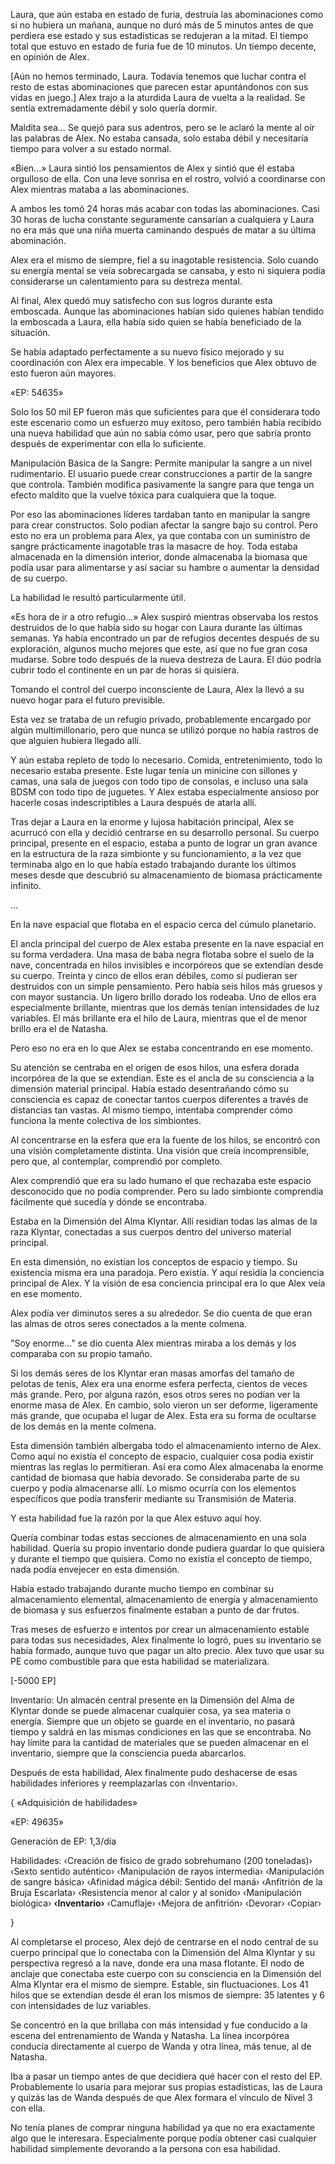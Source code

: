 
Laura, que aún estaba en estado de furia, destruía las abominaciones como si no hubiera un mañana, aunque no duró más de 5 minutos antes de que perdiera ese estado y sus estadísticas se redujeran a la mitad. El tiempo total que estuvo en estado de furia fue de 10 minutos. Un tiempo decente, en opinión de Alex.

[Aún no hemos terminado, Laura. Todavía tenemos que luchar contra el resto de estas abominaciones que parecen estar apuntándonos con sus vidas en juego.] Alex trajo a la aturdida Laura de vuelta a la realidad. Se sentía extremadamente débil y solo quería dormir.

Maldita sea… Se quejó para sus adentros, pero se le aclaró la mente al oír las palabras de Alex. No estaba cansada, solo estaba débil y necesitaría tiempo para volver a su estado normal.

«Bien…» Laura sintió los pensamientos de Alex y sintió que él estaba orgulloso de ella. Con una leve sonrisa en el rostro, volvió a coordinarse con Alex mientras mataba a las abominaciones.

A ambos les tomó 24 horas más acabar con todas las abominaciones. Casi 30 horas de lucha constante seguramente cansarían a cualquiera y Laura no era más que una niña muerta caminando después de matar a su última abominación.

Alex era el mismo de siempre, fiel a su inagotable resistencia. Solo cuando su energía mental se veía sobrecargada se cansaba, y esto ni siquiera podía considerarse un calentamiento para su destreza mental.

Al final, Alex quedó muy satisfecho con sus logros durante esta emboscada. Aunque las abominaciones habían sido quienes habían tendido la emboscada a Laura, ella había sido quien se había beneficiado de la situación.

Se había adaptado perfectamente a su nuevo físico mejorado y su coordinación con Alex era impecable. Y los beneficios que Alex obtuvo de esto fueron aún mayores.

«EP: 54635»

Solo los 50 mil EP fueron más que suficientes para que él considerara todo este escenario como un esfuerzo muy exitoso, pero también había recibido una nueva habilidad que aún no sabía cómo usar, pero que sabría pronto después de experimentar con ella lo suficiente.

Manipulación Básica de la Sangre: Permite manipular la sangre a un nivel rudimentario. El usuario puede crear construcciones a partir de la sangre que controla. También modifica pasivamente la sangre para que tenga un efecto maldito que la vuelve tóxica para cualquiera que la toque.

Por eso las abominaciones líderes tardaban tanto en manipular la sangre para crear constructos. Solo podían afectar la sangre bajo su control. Pero esto no era un problema para Alex, ya que contaba con un suministro de sangre prácticamente inagotable tras la masacre de hoy. Toda estaba almacenada en la dimensión interior, donde almacenaba la biomasa que podía usar para alimentarse y así saciar su hambre o aumentar la densidad de su cuerpo.

La habilidad le resultó particularmente útil.

«Es hora de ir a otro refugio…» Alex suspiró mientras observaba los restos destruidos de lo que había sido su hogar con Laura durante las últimas semanas. Ya había encontrado un par de refugios decentes después de su exploración, algunos mucho mejores que este, así que no fue gran cosa mudarse. Sobre todo después de la nueva destreza de Laura. El dúo podría cubrir todo el continente en un par de horas si quisiera.

Tomando el control del cuerpo inconsciente de Laura, Alex la llevó a su nuevo hogar para el futuro previsible.

Esta vez se trataba de un refugio privado, probablemente encargado por algún multimillonario, pero que nunca se utilizó porque no había rastros de que alguien hubiera llegado allí.

Y aún estaba repleto de todo lo necesario. Comida, entretenimiento, todo lo necesario estaba presente. Este lugar tenía un minicine con sillones y camas, una sala de juegos con todo tipo de consolas, e incluso una sala BDSM con todo tipo de juguetes. Y Alex estaba especialmente ansioso por hacerle cosas indescriptibles a Laura después de atarla allí.

Tras dejar a Laura en la enorme y lujosa habitación principal, Alex se acurrucó con ella y decidió centrarse en su desarrollo personal. Su cuerpo principal, presente en el espacio, estaba a punto de lograr un gran avance en la estructura de la raza simbionte y su funcionamiento, a la vez que terminaba algo en lo que había estado trabajando durante los últimos meses desde que descubrió su almacenamiento de biomasa prácticamente infinito.

…

En la nave espacial que flotaba en el espacio cerca del cúmulo planetario.

El ancla principal del cuerpo de Alex estaba presente en la nave espacial en su forma verdadera. Una masa de baba negra flotaba sobre el suelo de la nave, concentrada en hilos invisibles e incorpóreos que se extendían desde su cuerpo. Treinta y cinco de ellos eran débiles, como si pudieran ser destruidos con un simple pensamiento. Pero había seis hilos más gruesos y con mayor sustancia. Un ligero brillo dorado los rodeaba. Uno de ellos era especialmente brillante, mientras que los demás tenían intensidades de luz variables. El más brillante era el hilo de Laura, mientras que el de menor brillo era el de Natasha.

Pero eso no era en lo que Alex se estaba concentrando en ese momento.

Su atención se centraba en el origen de esos hilos, una esfera dorada incorpórea de la que se extendían. Este es el ancla de su consciencia a la dimensión material principal. Había estado desentrañando cómo su consciencia es capaz de conectar tantos cuerpos diferentes a través de distancias tan vastas. Al mismo tiempo, intentaba comprender cómo funciona la mente colectiva de los simbiontes.

Al concentrarse en la esfera que era la fuente de los hilos, se encontró con una visión completamente distinta. Una visión que creía incomprensible, pero que, al contemplar, comprendió por completo.

Alex comprendió que era su lado humano el que rechazaba este espacio desconocido que no podía comprender. Pero su lado simbionte comprendía fácilmente qué sucedía y dónde se encontraba.

Estaba en la Dimensión del Alma Klyntar. Allí residían todas las almas de la raza Klyntar, conectadas a sus cuerpos dentro del universo material principal.

En esta dimensión, no existían los conceptos de espacio y tiempo. Su existencia misma era una paradoja. Pero existía. Y aquí residía la conciencia principal de Alex. Y la visión de esa conciencia principal era lo que Alex veía en ese momento.

Alex podía ver diminutos seres a su alrededor. Se dio cuenta de que eran las almas de otros seres conectados a la mente colmena.

"Soy enorme..." se dio cuenta Alex mientras miraba a los demás y los comparaba con su propio tamaño.

Si los demás seres de los Klyntar eran masas amorfas del tamaño de pelotas de tenis, Alex era una enorme esfera perfecta, cientos de veces más grande. Pero, por alguna razón, esos otros seres no podían ver la enorme masa de Alex. En cambio, solo vieron un ser deforme, ligeramente más grande, que ocupaba el lugar de Alex. Esta era su forma de ocultarse de los demás en la mente colmena.

Esta dimensión también albergaba todo el almacenamiento interno de Alex. Como aquí no existía el concepto de espacio, cualquier cosa podía existir mientras las reglas lo permitieran. Así era como Alex almacenaba la enorme cantidad de biomasa que había devorado. Se consideraba parte de su cuerpo y podía almacenarse allí. Lo mismo ocurría con los elementos específicos que podía transferir mediante su Transmisión de Materia.

Y esta habilidad fue la razón por la que Alex estuvo aquí hoy.

Quería combinar todas estas secciones de almacenamiento en una sola habilidad. Quería su propio inventario donde pudiera guardar lo que quisiera y durante el tiempo que quisiera. Como no existía el concepto de tiempo, nada podía envejecer en esta dimensión.

Había estado trabajando durante mucho tiempo en combinar su almacenamiento elemental, almacenamiento de energía y almacenamiento de biomasa y sus esfuerzos finalmente estaban a punto de dar frutos.

Tras meses de esfuerzo e intentos por crear un almacenamiento estable para todas sus necesidades, Alex finalmente lo logró, pues su inventario se había formado, aunque tuvo que pagar un alto precio. Alex tuvo que usar su PE como combustible para que esta habilidad se materializara.

[-5000 EP]

Inventario: Un almacén central presente en la Dimensión del Alma de Klyntar donde se puede almacenar cualquier cosa, ya sea materia o energía. Siempre que un objeto se guarde en el inventario, no pasará tiempo y saldrá en las mismas condiciones en las que se encontraba. No hay límite para la cantidad de materiales que se pueden almacenar en el inventario, siempre que la consciencia pueda abarcarlos.

Después de esta habilidad, Alex finalmente pudo deshacerse de esas habilidades inferiores y reemplazarlas con ‹Inventario›.

{ «Adquisición de habilidades»

«EP: 49635»

Generación de EP: 1,3/día

Habilidades: ‹Creación de físico de grado sobrehumano (200 toneladas)› ‹Sexto sentido auténtico› ‹Manipulación de rayos intermedia› ‹Manipulación de sangre básica› ‹Afinidad mágica débil: Sentido del maná› ‹Anfitrión de la Bruja Escarlata› ‹Resistencia menor al calor y al sonido› ‹Manipulación biológica› **‹Inventario›** ‹Camuflaje› ‹Mejora de anfitrión› ‹Devorar› ‹Copiar›

}

Al completarse el proceso, Alex dejó de centrarse en el nodo central de su cuerpo principal que lo conectaba con la Dimensión del Alma Klyntar y su perspectiva regresó a la nave, donde era una masa flotante. El nodo de anclaje que conectaba este cuerpo con su consciencia en la Dimensión del Alma Klyntar era el mismo de siempre. Estable, sin fluctuaciones. Los 41 hilos que se extendían desde él eran los mismos de siempre: 35 latentes y 6 con intensidades de luz variables.

Se concentró en la que brillaba con más intensidad y fue conducido a la escena del entrenamiento de Wanda y Natasha. La línea incorpórea conducía directamente al cuerpo de Wanda y otra línea, más tenue, al de Natasha.

Iba a pasar un tiempo antes de que decidiera qué hacer con el resto del EP. Probablemente lo usaría para mejorar sus propias estadísticas, las de Laura y quizás las de Wanda después de que Alex formara el vínculo de Nivel 3 con ella.

No tenía planes de comprar ninguna habilidad ya que no era exactamente algo que le interesara. Especialmente porque podía obtener casi cualquier habilidad simplemente devorando a la persona con esa habilidad.
